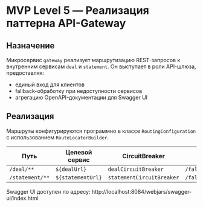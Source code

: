 # MVP Level 5 — Реализация паттерна API-Gateway

## Назначение

Микросервис `gateway` реализует маршрутизацию REST-запросов к внутренним сервисам `deal` и `statement`. Он выступает в роли API-шлюза, предоставляя:

- единый вход для клиентов
- fallback-обработку при недоступности сервисов
- агрегацию OpenAPI-документации для Swagger UI

## Реализация

Маршруты конфигурируются программно в классе `RoutingConfiguration` с использованием `RouteLocatorBuilder`.

| Путь         | Целевой сервис     | CircuitBreaker | Fallback URI            |
|--------------|--------------------|----------------|--------------------------|
| `/deal/**`   | `${dealUrl}`       | `dealCircuitBreaker` | `/fallback/deal`     |
| `/statement/**` | `${statementUrl}` | `statementCircuitBreaker` | `/fallback/statement` |



Swagger UI доступен по адресу: http://localhost:8084/webjars/swagger-ui/index.html